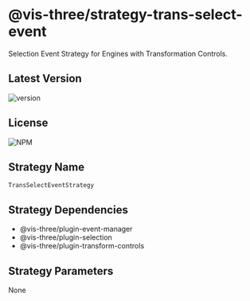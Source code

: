 # @vis-three/strategy-trans-select-event

Selection Event Strategy for Engines with Transformation Controls.

## Latest Version

<img alt="version" src="https://img.shields.io/npm/v/@vis-three/strategy-trans-select-event">

## License

<img alt="NPM" src="https://img.shields.io/npm/l/@vis-three/strategy-trans-select-event?color=blue">

## Strategy Name

`TransSelectEventStrategy`

## Strategy Dependencies

- @vis-three/plugin-event-manager
- @vis-three/plugin-selection
- @vis-three/plugin-transform-controls

## Strategy Parameters

None
